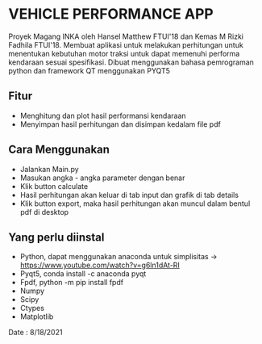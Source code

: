 # VEHICLE PERFORMANCE APP
Proyek Magang INKA oleh Hansel Matthew FTUI'18 dan Kemas M Rizki Fadhila FTUI'18. Membuat aplikasi untuk melakukan perhitungan untuk menentukan kebutuhan motor traksi untuk dapat memenuhi performa kendaraan sesuai spesifikasi. Dibuat menggunakan bahasa pemrograman python dan framework QT menggunakan PYQT5

## Fitur
* Menghitung dan plot hasil performansi kendaraan
* Menyimpan hasil perhitungan dan disimpan kedalam file pdf

## Cara Menggunakan
* Jalankan Main.py
* Masukan angka - angka parameter dengan benar
* Klik button calculate 
* Hasil perhitungan akan keluar di tab input dan grafik di tab details
* Klik button export, maka hasil perhitungan akan muncul dalam bentul pdf di desktop

## Yang perlu diinstal
* Python, dapat menggunakan anaconda untuk simplisitas -> https://www.youtube.com/watch?v=g6ln1dAt-RI
* Pyqt5, conda install -c anaconda pyqt
* Fpdf, python -m pip install fpdf
* Numpy
* Scipy
* Ctypes
* Matplotlib

Date : 8/18/2021
